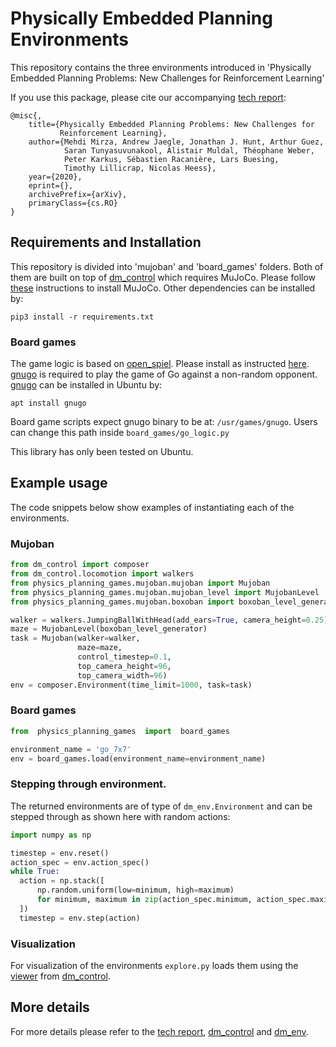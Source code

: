 # Physically Embedded Planning Environments

This repository contains the three environments introduced in
'Physically Embedded Planning Problems: New Challenges for Reinforcement
Learning'

If you use this package, please cite our accompanying [tech report]:

```
@misc{,
    title={Physically Embedded Planning Problems: New Challenges for
           Reinforcement Learning},
    author={Mehdi Mirza, Andrew Jaegle, Jonathan J. Hunt, Arthur Guez,
            Saran Tunyasuvunakool, Alistair Muldal, Théophane Weber,
            Peter Karkus, Sébastien Racanière, Lars Buesing,
            Timothy Lillicrap, Nicolas Heess},
    year={2020},
    eprint={},
    archivePrefix={arXiv},
    primaryClass={cs.RO}
}
```

## Requirements and Installation

This repository is divided into 'mujoban' and 'board_games' folders.
Both of them are built on top of [dm_control] which requires MuJoCo. Please
follow [these] instructions to install MuJoCo.
Other dependencies can be installed
by:
```
pip3 install -r requirements.txt
```
### Board games
The game logic is based on [open_spiel]. Please install as instructed [here].
[gnugo] is required to play the game of Go against a non-random opponent. [gnugo] can be installed in Ubuntu by:
```
apt install gnugo
```

Board game scripts expect gnugo binary to be at: `/usr/games/gnugo`. Users can
change this path inside `board_games/go_logic.py`

This library has only been tested on Ubuntu.

## Example usage

The code snippets below show examples of instantiating each of the environments.

### Mujoban

```python
from dm_control import composer
from dm_control.locomotion import walkers
from physics_planning_games.mujoban.mujoban import Mujoban
from physics_planning_games.mujoban.mujoban_level import MujobanLevel
from physics_planning_games.mujoban.boxoban import boxoban_level_generator

walker = walkers.JumpingBallWithHead(add_ears=True, camera_height=0.25)
maze = MujobanLevel(boxoban_level_generator)
task = Mujoban(walker=walker,
               maze=maze,
               control_timestep=0.1,
               top_camera_height=96,
               top_camera_width=96)
env = composer.Environment(time_limit=1000, task=task)
```

### Board games

```python
from  physics_planning_games  import  board_games

environment_name = 'go_7x7'
env = board_games.load(environment_name=environment_name)
```

### Stepping through environment.

The returned environments are of type of `dm_env.Environment` and can be stepped
through as shown here with random actions:

```python
import numpy as np

timestep = env.reset()
action_spec = env.action_spec()
while True:
  action = np.stack([
      np.random.uniform(low=minimum, high=maximum)
      for minimum, maximum in zip(action_spec.minimum, action_spec.maximum)
  ])
  timestep = env.step(action)
```

### Visualization

For visualization of the environments `explore.py` loads them using the [viewer]
from [dm_control].

## More details

For more details please refer to the [tech report], [dm_control] and [dm_env].

[tech report]: https://arxiv.org/abs/
[dm_control]: https://github.com/deepmind/dm_control
[dm_env]: https://github.com/deepmind/dm_env
[gnugo]: https://www.gnu.org/software/gnugo/
[open_spiel]: https://github.com/deepmind/open_spiel
[here]: https://github.com/deepmind/open_spiel/blob/master/docs/install.md
[these]: https://github.com/deepmind/dm_control#requirements-and-installation
[viewer]: https://github.com/deepmind/dm_control/tree/master/dm_control/viewer
